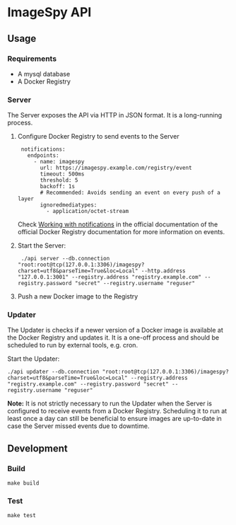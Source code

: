 # ImageSpy API

## Usage

### Requirements

* A mysql database
* A Docker Registry

### Server

The Server exposes the API via HTTP in JSON format. It is a long-running process.

1. Configure Docker Registry to send events to the Server

        notifications:
          endpoints:
            - name: imagespy
              url: https://imagespy.example.com/registry/event
              timeout: 500ms
              threshold: 5
              backoff: 1s
              # Recommended: Avoids sending an event on every push of a layer
              ignoredmediatypes:
                - application/octet-stream

    Check [Working with notifications](https://docs.docker.com/registry/notifications/) in the official documentation of the official Docker Registry documentation for more information on events.

2. Start the Server:

        ./api server --db.connection "root:root@tcp(127.0.0.1:3306)/imagespy?charset=utf8&parseTime=True&loc=Local" --http.address "127.0.0.1:3001" --registry.address "registry.example.com" --registry.password "secret" --registry.username "reguser"

3. Push a new Docker image to the Registry

### Updater

The Updater is checks if a newer version of a Docker image is available at the Docker Registry and updates it. It is a one-off process and should be scheduled to run by external tools, e.g. cron.

Start the Updater:

```
./api updater --db.connection "root:root@tcp(127.0.0.1:3306)/imagespy?charset=utf8&parseTime=True&loc=Local" --registry.address "registry.example.com" --registry.password "secret" --registry.username "reguser"
```

**Note:** It is not strictly necessary to run the Updater when the Server is configured to receive events from a Docker Registry. Scheduling it to run at least once a day can still be beneficial to ensure images are up-to-date in case the Server missed events due to downtime.

## Development

### Build

```
make build
```

### Test

```
make test
```

